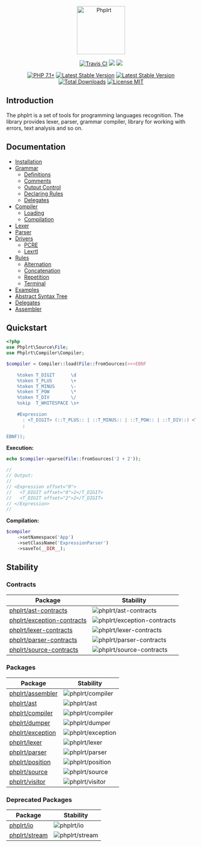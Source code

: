 <p align="center">
    <a href="https://railt.org"><img src="https://avatars2.githubusercontent.com/u/49816277?s=128" width="128" alt="Phplrt" /></a>
</p>
<p align="center">
    <a href="https://travis-ci.org/phplrt/phplrt"><img src="https://travis-ci.org/phplrt/phplrt.svg?branch=master" alt="Travis CI" /></a>
    <a href="https://codeclimate.com/github/phplrt/phplrt/test_coverage"><img src="https://api.codeclimate.com/v1/badges/90ee68ef959f72fe7bf6/test_coverage" /></a>
    <a href="https://codeclimate.com/github/phplrt/phplrt/maintainability"><img src="https://api.codeclimate.com/v1/badges/90ee68ef959f72fe7bf6/maintainability" /></a>
</p>
<p align="center">
    <a href="https://packagist.org/packages/phplrt/phplrt"><img src="https://img.shields.io/badge/PHP-7.1+-ff0140.svg" alt="PHP 7.1+"></a>
    <a href="https://packagist.org/packages/phplrt/phplrt"><img src="https://poser.pugx.org/phplrt/phplrt/version" alt="Latest Stable Version"></a>
    <a href="https://packagist.org/packages/phplrt/phplrt"><img src="https://poser.pugx.org/phplrt/phplrt/v/unstable" alt="Latest Stable Version"></a>
    <a href="https://packagist.org/packages/phplrt/phplrt"><img src="https://poser.pugx.org/phplrt/phplrt/downloads" alt="Total Downloads"></a>
    <a href="https://raw.githubusercontent.com/phplrt/phplrt/master/LICENSE.md"><img src="https://poser.pugx.org/phplrt/phplrt/license" alt="License MIT"></a>
</p>

## Introduction

The phplrt is a set of tools for programming languages recognition. The library 
provides lexer, parser, grammar compiler, library for working with errors, 
text analysis and so on.

## Documentation

- [Installation](docs/installation.md)
- [Grammar](docs/grammar.md)
    - [Definitions](docs/grammar.md#definitions)
    - [Comments](docs/grammar.md#comments)
    - [Output Control](docs/grammar.md#output-control)
    - [Declaring Rules](docs/grammar.md#declaring-rules)
    - [Delegates](docs/grammar.md#delegation)
- [Compiler](docs/compiler.md)
    - [Loading](docs/compiler.md#loading)
    - [Compilation](docs/compiler.md#compilation)
- [Lexer](docs/lexer.md)
- [Parser](docs/parser.md#parser)
- [Drivers](docs/drivers.md)
    - [PCRE](docs/drivers.md#pcre)
    - [Lexrtl](docs/drivers.md#lexertl)
- [Rules](docs/rules.md#rules)
    - [Alternation](docs/rules.md#alternation)
    - [Concatenation](docs/rules.md#concatenation)
    - [Repetition](docs/rules.md#repetition)
    - [Terminal](docs/rules.md#terminal)
- [Examples](docs/examples.md#examples)
- [Abstract Syntax Tree](docs/ast.md#abstract-syntax-tree)
- [Delegates](docs/delegates.md#delegates)
- [Assembler](docs/assembler.md)

## Quickstart

```php
<?php
use Phplrt\Source\File;
use Phplrt\Compiler\Compiler;

$compiler = Compiler::load(File::fromSources(<<<EBNF
   
    %token T_DIGIT      \d
    %token T_PLUS       \+
    %token T_MINUS      \-
    %token T_POW        \*
    %token T_DIV        \/
    %skip  T_WHITESPACE \s+
    
    #Expression
      : <T_DIGIT> (::T_PLUS:: | ::T_MINUS:: | ::T_POW:: | ::T_DIV::) <T_DIGIT> 
      ;

EBNF));
```

**Execution:**

```php
echo $compiler->parse(File::fromSources('2 + 2'));

//
// Output:
//
// <Expression offset="0">
//   <T_DIGIT offset="0">2</T_DIGIT>
//   <T_DIGIT offset="2">2</T_DIGIT>
// </Expression>
//
```

**Compilation:**

```php
$compiler
    ->setNamespace('App')
    ->setClassName('ExpressionParser')
    ->saveTo(__DIR__);
```

## Stability

### Contracts

| Package                                                                                 | Stability                                                                                |
| --------------------------------------------------------------------------------------- | ---------------------------------------------------------------------------------------- |
| [phplrt/ast-contracts](https://packagist.org/packages/phplrt/ast-contracts)             | ![phplrt/ast-contracts](https://poser.pugx.org/phplrt/ast-contracts/version)             |
| [phplrt/exception-contracts](https://packagist.org/packages/phplrt/exception-contracts) | ![phplrt/exception-contracts](https://poser.pugx.org/phplrt/exception-contracts/version) |
| [phplrt/lexer-contracts](https://packagist.org/packages/phplrt/lexer-contracts)         | ![phplrt/lexer-contracts](https://poser.pugx.org/phplrt/lexer-contracts/version)         |
| [phplrt/parser-contracts](https://packagist.org/packages/phplrt/parser-contracts)       | ![phplrt/parser-contracts](https://poser.pugx.org/phplrt/parser-contracts/version)       |
| [phplrt/source-contracts](https://packagist.org/packages/phplrt/source-contracts)       | ![phplrt/source-contracts](https://poser.pugx.org/phplrt/source-contracts/version)       |

### Packages

| Package                                                             | Stability                                                            |
| ------------------------------------------------------------------- | -------------------------------------------------------------------- |
| [phplrt/assembler](https://packagist.org/packages/phplrt/assembler) | ![phplrt/compiler](https://poser.pugx.org/phplrt/assembler/version)  |
| [phplrt/ast](https://packagist.org/packages/phplrt/ast)             | ![phplrt/ast](https://poser.pugx.org/phplrt/ast/version)             |
| [phplrt/compiler](https://packagist.org/packages/phplrt/compiler)   | ![phplrt/compiler](https://poser.pugx.org/phplrt/compiler/version)   |
| [phplrt/dumper](https://packagist.org/packages/phplrt/dumper)       | ![phplrt/dumper](https://poser.pugx.org/phplrt/dumper/version)       |
| [phplrt/exception](https://packagist.org/packages/phplrt/exception) | ![phplrt/exception](https://poser.pugx.org/phplrt/exception/version) |
| [phplrt/lexer](https://packagist.org/packages/phplrt/lexer)         | ![phplrt/lexer](https://poser.pugx.org/phplrt/lexer/version)         |
| [phplrt/parser](https://packagist.org/packages/phplrt/parser)       | ![phplrt/parser](https://poser.pugx.org/phplrt/parser/version)       |
| [phplrt/position](https://packagist.org/packages/phplrt/position)   | ![phplrt/position](https://poser.pugx.org/phplrt/position/version)   |
| [phplrt/source](https://packagist.org/packages/phplrt/source)       | ![phplrt/source](https://poser.pugx.org/phplrt/source/version)       |
| [phplrt/visitor](https://packagist.org/packages/phplrt/visitor)     | ![phplrt/visitor](https://poser.pugx.org/phplrt/visitor/version)     |

### Deprecated Packages

| Package                                                       | Stability                                                      |
| ------------------------------------------------------------- | -------------------------------------------------------------- |
| [phplrt/io](https://packagist.org/packages/phplrt/io)         | ![phplrt/io](https://poser.pugx.org/phplrt/io/version)         |
| [phplrt/stream](https://packagist.org/packages/phplrt/stream) | ![phplrt/stream](https://poser.pugx.org/phplrt/stream/version) |
